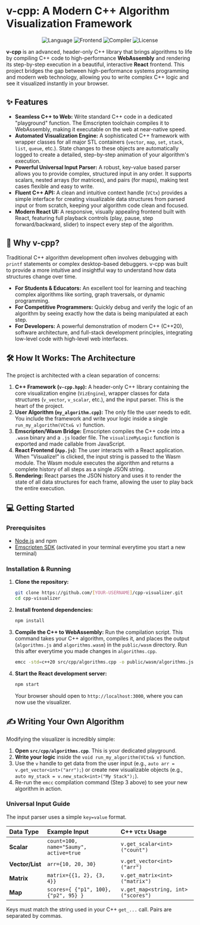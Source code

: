 # v-cpp: A Modern C++ Algorithm Visualization Framework

<p align="center">
  <img src="https://img.shields.io/badge/Language-C++20-blue.svg" alt="Language">
  <img src="https://img.shields.io/badge/Frontend-React-61DAFB.svg" alt="Frontend">
  <img src="https://img.shields.io/badge/Compiler-Emscripten_(Wasm)-f0db4f.svg" alt="Compiler">
  <img src="https://img.shields.io/badge/License-MIT-green.svg" alt="License">
</p>

**v-cpp** is an advanced, header-only C++ library that brings algorithms to life by compiling C++ code to high-performance **WebAssembly** and rendering its step-by-step execution in a beautiful, interactive **React** frontend. This project bridges the gap between high-performance systems programming and modern web technology, allowing you to write complex C++ logic and see it visualized instantly in your browser.

## ✨ Features

*   **Seamless C++ to Web:** Write standard C++ code in a dedicated "playground" function. The Emscripten toolchain compiles it to WebAssembly, making it executable on the web at near-native speed.
*   **Automated Visualization Engine:** A sophisticated C++ framework with wrapper classes for all major STL containers (`vector`, `map`, `set`, `stack`, `list`, `queue`, etc.). State changes to these objects are automatically logged to create a detailed, step-by-step animation of your algorithm's execution.
*   **Powerful Universal Input Parser:** A robust, key-value based parser allows you to provide complex, structured input in any order. It supports scalars, nested arrays (for matrices), and pairs (for maps), making test cases flexible and easy to write.
*   **Fluent C++ API:** A clean and intuitive context handle (`VCtx`) provides a simple interface for creating visualizable data structures from parsed input or from scratch, keeping your algorithm code clean and focused.
*   **Modern React UI:** A responsive, visually appealing frontend built with React, featuring full playback controls (play, pause, step forward/backward, slider) to inspect every step of the algorithm.

## 🚀 Why v-cpp?

Traditional C++ algorithm development often involves debugging with `printf` statements or complex desktop-based debuggers. v-cpp was built to provide a more intuitive and insightful way to understand how data structures change over time.

*   **For Students & Educators:** An excellent tool for learning and teaching complex algorithms like sorting, graph traversals, or dynamic programming.
*   **For Competitive Programmers:** Quickly debug and verify the logic of an algorithm by seeing exactly how the data is being manipulated at each step.
*   **For Developers:** A powerful demonstration of modern C++ (C++20), software architecture, and full-stack development principles, integrating low-level code with high-level web interfaces.

## 🛠️ How It Works: The Architecture

The project is architected with a clean separation of concerns:

1.  **C++ Framework (`v-cpp.hpp`):** A header-only C++ library containing the core visualization engine (`VizEngine`), wrapper classes for data structures (`v_vector`, `v_scalar`, etc.), and the input parser. This is the heart of the project.
2.  **User Algorithm (`my_algorithm.cpp`):** The only file the user needs to edit. You include the framework and write your logic inside a single `run_my_algorithm(VCtx& v)` function.
3.  **Emscripten/Wasm Bridge:** Emscripten compiles the C++ code into a `.wasm` binary and a `.js` loader file. The `visualizeMyLogic` function is exported and made callable from JavaScript.
4.  **React Frontend (`App.js`):** The user interacts with a React application. When "Visualize!" is clicked, the input string is passed to the Wasm module. The Wasm module executes the algorithm and returns a complete history of all steps as a single JSON string.
5.  **Rendering:** React parses the JSON history and uses it to render the state of all data structures for each frame, allowing the user to play back the entire execution.

## 💻 Getting Started

### Prerequisites

*   [Node.js](https://nodejs.org/) and npm
*   [Emscripten SDK](https://emscripten.org/docs/getting_started/downloads.html) (activated in your terminal everytime you start a new terminal)

### Installation & Running

1.  **Clone the repository:**
    ```bash
    git clone https://github.com/[YOUR-USERNAME]/cpp-visualizer.git
    cd cpp-visualizer
    ```

2.  **Install frontend dependencies:**
    ```bash
    npm install
    ```

3.  **Compile the C++ to WebAssembly:**
    Run the compilation script. This command takes your C++ algorithm, compiles it, and places the output (`algorithms.js` and `algorithms.wasm`) in the `public/wasm` directory. Run this after everytime you made changes in `algorithms.cpp`.
    ```bash
    emcc -std=c++20 src/cpp/algorithms.cpp -o public/wasm/algorithms.js -O3 -s WASM=1 -s MODULARIZE=1 -s "EXPORT_NAME='createAlgoModule'" -s EXPORTED_RUNTIME_METHODS='["cwrap"]' --bind -I src/cpp/
    ```

4.  **Start the React development server:**
    ```bash
    npm start
    ```
    Your browser should open to `http://localhost:3000`, where you can now use the visualizer.

## ✍️ Writing Your Own Algorithm

Modifying the visualizer is incredibly simple:

1.  **Open `src/cpp/algorithms.cpp`**. This is your dedicated playground.
2.  **Write your logic** inside the `void run_my_algorithm(VCtx& v)` function.
3.  Use the `v` handle to get data from the user input (e.g., `auto arr = v.get_vector<int>("arr");`) or create new visualizable objects (e.g., `auto my_stack = v.new_stack<int>("My Stack");`).
4.  Re-run the `emcc` compilation command (Step 3 above) to see your new algorithm in action.

### Universal Input Guide

The input parser uses a simple `key=value` format.

| Data Type      | Example Input                                     | C++ `VCtx` Usage                           |
| :------------- | :------------------------------------------------ | :----------------------------------------- |
| **Scalar**     | `count=100, name="Saumy", active=true`            | `v.get_scalar<int>("count")`               |
| **Vector/List**| `arr={10, 20, 30}`                                | `v.get_vector<int>("arr")`                 |
| **Matrix**     | `matrix={{1, 2}, {3, 4}}`                         | `v.get_matrix<int>("matrix")`              |
| **Map**        | `scores={ {"p1", 100}, {"p2", 95} }`                | `v.get_map<string, int>("scores")`         |

Keys must match the string used in your C++ `get_...` call. Pairs are separated by commas.
